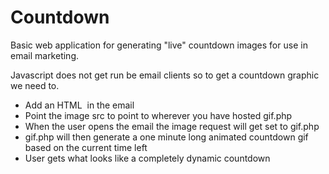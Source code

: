 # Countdown
Basic web application for generating "live" countdown images for use in email marketing.

Javascript does not get run be email clients so to get a countdown graphic we need to.

- Add an HTML <img> in the email 
- Point the image src to point to wherever you have hosted gif.php
- When the user opens the email the image request will get set to gif.php
- gif.php will then generate a one minute long animated countdown gif based on the current time left
- User gets what looks like a completely dynamic countdown
